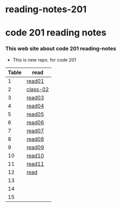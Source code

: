 # reading-notes-201

# code 201 reading notes 

### This web site about code 201 reading-notes

* This is new repo. for code 201



 Table   | read
---------|---------
 1       | [read01](https://obada-athamneh.github.io/reading-notes-201/read01)
 2       | [class-02](https://obada-athamneh.github.io/reading-notes-201/class-02)
 3       |[read03](https://obada-athamneh.github.io/reading-notes-201/read03)
 4       |[read04](https://obada-athamneh.github.io/reading-notes-201/read04)
 5       |[read05](https://obada-athamneh.github.io/reading-notes-201/read05)
 6       |[read06](https://obada-athamneh.github.io/reading-notes-201/read06)
 7       |[read07](https://obada-athamneh.github.io/reading-notes-201/read07)
 8       |[read08](https://obada-athamneh.github.io/reading-notes-201/read08)
 9       |[read09](https://obada-athamneh.github.io/reading-notes-201/read09)
 10      |[read10](https://obada-athamneh.github.io/reading-notes-201/read10)
 11      |[read11](https://obada-athamneh.github.io/reading-notes-201/read11)
 12      |[read](https://obada-athamneh.github.io/reading-notes-201/read12)
 13      |
 14      | 
 15      |